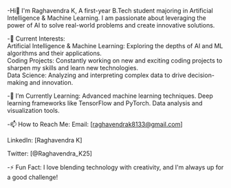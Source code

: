 -Hi👋 I'm Raghavendra K, A first-year B.Tech student majoring in
      Artificial Intelligence & Machine Learning. 
     I am passionate about leveraging the power of AI to solve real-world problems and create innovative solutions.

-🔭 Current Interests:<br>
Artificial Intelligence & Machine Learning: Exploring the depths of AI and ML algorithms and their applications.<br>
Coding Projects: Constantly working on new and exciting coding projects to sharpen my skills and learn new technologies.<br>
Data Science: Analyzing and interpreting complex data to drive decision-making and innovation.<br>

-🌱 I’m Currently Learning:
  Advanced machine learning techniques.
  Deep learning frameworks like TensorFlow and PyTorch.
  Data analysis and visualization tools.


-📫 How to Reach Me:
Email: [raghavendrak8133@gmail.com]

LinkedIn: [Raghavendra K]

Twitter: [@Raghavendra_K25]

-⚡ Fun Fact:
  I love blending technology with creativity, and I'm always up for a good challenge!
